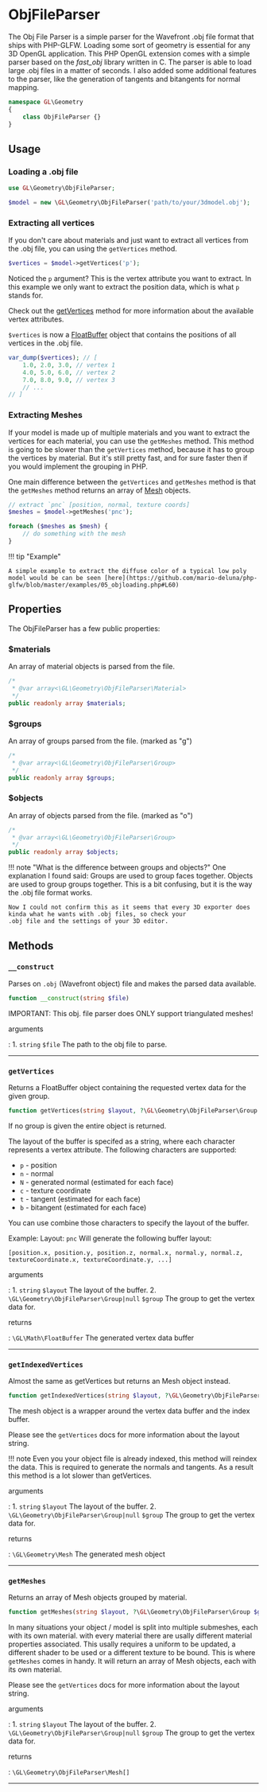 # ObjFileParser

The Obj File Parser is a simple parser for the Wavefront .obj file format that ships with PHP-GLFW.
Loading some sort of geometry is essential for any 3D OpenGL application. This PHP OpenGL extension
comes with a simple parser based on the _fast_obj_ library written in C. The parser is able to load
large .obj files in a matter of seconds. I also added some additional features to the parser, like
the generation of tangents and bitangents for normal mapping.

```php 
namespace GL\Geometry
{
    class ObjFileParser {}
}
```

## Usage 

### Loading a .obj file 

```php
use GL\Geometry\ObjFileParser;

$model = new \GL\Geometry\ObjFileParser('path/to/your/3dmodel.obj');
```

### Extracting all vertices 

If you don't care about materials and just want to extract all vertices from the .obj file, you can using the `getVertices` method.

```php
$vertices = $model->getVertices('p');
```

Noticed the `p` argument? This is the vertex attribute you want to extract. 
In this example we only want to extract the position data, which is what `p` stands for.

Check out the [getVertices](#getvertices) method for more information about the available vertex attributes.

`$vertices` is now a [FloatBuffer](/API/Buffer/FloatBuffer.html) object that contains the positions of all vertices in the .obj file.

```php
var_dump($vertices); // [
    1.0, 2.0, 3.0, // vertex 1
    4.0, 5.0, 6.0, // vertex 2
    7.0, 8.0, 9.0, // vertex 3
    // ...
// ]
```

### Extracting Meshes

If your model is made up of multiple materials and you want to extract the vertices for each material, you can use the `getMeshes` method.
This method is going to be slower than the `getVertices` method, because it has to group the vertices by material. But it's still pretty fast,
and for sure faster then if you would implement the grouping in PHP.

One main difference between the `getVertices` and `getMeshes` method is that the `getMeshes` method returns an array of [Mesh](/API/Geometry/ObjFileParserMesh.html) objects.

```php
// extract `pnc` [position, normal, texture coords]
$meshes = $model->getMeshes('pnc');

foreach ($meshes as $mesh) {
    // do something with the mesh
}
```

!!! tip "Example"

    A simple example to extract the diffuse color of a typical low poly model would be can be seen [here](https://github.com/mario-deluna/php-glfw/blob/master/examples/05_objloading.php#L60)

## Properties

The ObjFileParser has a few public properties:

### $materials 

An array of material objects is parsed from the file.

```php
/*
 * @var array<\GL\Geometry\ObjFileParser\Material>
 */
public readonly array $materials;
```

### $groups

An array of groups parsed from the file. (marked as "g")

```php
/*
 * @var array<\GL\Geometry\ObjFileParser\Group>
 */
public readonly array $groups;
```

### $objects

An array of objects parsed from the file. (marked as "o")

```php
/*
 * @var array<\GL\Geometry\ObjFileParser\Group>
 */
public readonly array $objects;
```

!!! note "What is the difference between groups and objects?"
    One explanation I found said: Groups are used to group faces together. Objects are used to group groups together. 
    This is a bit confusing, but it is the way the .obj file format works.

    Now I could not confirm this as it seems that every 3D exporter does kinda what he wants with .obj files, so check your 
    .obj file and the settings of your 3D editor. 
 

## Methods

### `__construct`

Parses on `.obj` (Wavefront object) file and makes the parsed data available.

```php
function __construct(string $file)
```

IMPORTANT: This obj. file parser does ONLY support triangulated meshes!

arguments

:    1. `string` `$file` The path to the obj file to parse.

---
     
### `getVertices`

Returns a FloatBuffer object containing the requested vertex data for the given group.

```php
function getVertices(string $layout, ?\GL\Geometry\ObjFileParser\Group $group = null) : \GL\Buffer\FloatBuffer
```

If no group is given the entire object is returned.

The layout of the buffer is specifed as a string, where each character represents a vertex attribute.
The following characters are supported:

 * `p` - position
 * `n` - normal
 * `N` - generated normal (estimated for each face)
 * `c` - texture coordinate
 * `t` - tangent (estimated for each face)
 * `b` - bitangent (estimated for each face)

You can use combine those characters to specify the layout of the buffer.

Example:
Layout: `pnc`
Will generate the following buffer layout:
```
[position.x, position.y, position.z, normal.x, normal.y, normal.z, textureCoordinate.x, textureCoordinate.y, ...]
```

arguments

:    1. `string` `$layout` The layout of the buffer.
    2. `\GL\Geometry\ObjFileParser\Group|null` `$group` The group to get the vertex data for.

returns

:    `\GL\Math\FloatBuffer` The generated vertex data buffer

---
     
### `getIndexedVertices`

Almost the same as getVertices but returns an Mesh object instead.

```php
function getIndexedVertices(string $layout, ?\GL\Geometry\ObjFileParser\Group $group = null) : \GL\Geometry\ObjFileParser\Mesh
```

The mesh object is a wrapper around the vertex data buffer and the index buffer.

Please see the `getVertices` docs for more information about the layout string.

!!! note
    Even you your object file is already indexed, this method will reindex the data.
    This is required to generate the normals and tangents. As a result this method
    is a lot slower than getVertices.

arguments

:    1. `string` `$layout` The layout of the buffer.
    2. `\GL\Geometry\ObjFileParser\Group|null` `$group` The group to get the vertex data for.

returns

:    `\GL\Geometry\Mesh` The generated mesh object

---
     
### `getMeshes`

Returns an array of Mesh objects grouped by material.

```php
function getMeshes(string $layout, ?\GL\Geometry\ObjFileParser\Group $group = null) : array
```

In many situations your object / model is split into multiple submeshes, each with its own material.
with every material there are usally different material properties associated. This usally requires
a uniform to be updated, a different shader to be used or a different texture to be bound.
This is where `getMeshes` comes in handy. It will return an array of Mesh objects, each with its own material.

Please see the `getVertices` docs for more information about the layout string.

arguments

:    1. `string` `$layout` The layout of the buffer.
    2. `\GL\Geometry\ObjFileParser\Group|null` `$group` The group to get the vertex data for.

returns

:    `\GL\Geometry\ObjFileParser\Mesh[]` 

---
     


